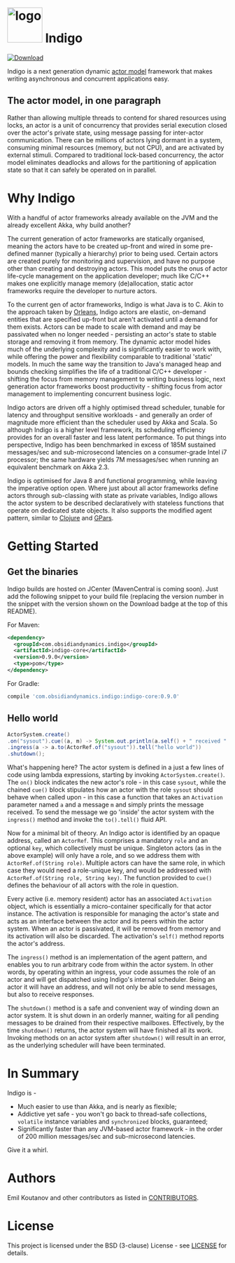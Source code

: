 <img src="http://www.obsidiandynamics.com/indigo/images/indigo-logo.svg" alt="logo" width="80"/> Indigo
===
[ ![Download](https://api.bintray.com/packages/obsidiandynamics/indigo/indigo-core/images/download.svg) ](https://bintray.com/obsidiandynamics/indigo/indigo-core/_latestVersion)

Indigo is a next generation dynamic [actor model](https://en.wikipedia.org/wiki/Actor_model) framework that makes writing asynchronous and concurrent applications easy.

## The actor model, in one paragraph
Rather than allowing multiple threads to contend for shared resources using locks, an actor is a unit of concurrency that provides serial execution closed over the actor's private state, using message passing for inter-actor communication. There can be millions of actors lying dormant in a system, consuming minimal resources (memory, but not CPU), and are activated by external stimuli. Compared to traditional lock-based concurrency, the actor model eliminates deadlocks and allows for the partitioning of application state so that it can safely be operated on in parallel.

# Why Indigo
With a handful of actor frameworks already available on the JVM and the already excellent Akka, why build another? 

The current generation of actor frameworks are statically organised, meaning the actors have to be created up-front and wired in some pre-defined manner (typically a hierarchy) prior to being used. Certain actors are created purely for monitoring and supervision, and have no purpose other than creating and destroying actors. This model puts the onus of actor life-cycle management on the application developer; much like C/C++ makes one explicitly manage memory (de)allocation, static actor frameworks require the developer to nurture actors.

To the current gen of actor frameworks, Indigo is what Java is to C. Akin to the approach taken by [Orleans](https://dotnet.github.io/orleans/), Indigo actors are elastic, on-demand entities that are specified up-front but aren't activated until a demand for them exists. Actors can be made to scale with demand and may be passivated when no longer needed - persisting an actor's state to stable storage and removing it from memory. The dynamic actor model hides much of the underlying complexity and is significantly easier to work with, while offering the power and flexibility comparable to traditional 'static' models. In much the same way the transition to Java's managed heap and bounds checking simplifies the life of a traditional C/C++ developer - shifting the focus from memory management to writing business logic, next generation actor frameworks boost productivity - shifting focus from actor management to implementing concurrent business logic.

Indigo actors are driven off a highly optimised thread scheduler, tunable for latency and throughput sensitive workloads - and generally an order of magnitude more efficient than the scheduler used by Akka and Scala. So although Indigo is a higher level framework, its scheduling efficiency provides for an overall faster and less latent performance. To put things into perspective, Indigo has been benchmarked in excess of 185M sustained messages/sec and sub-microsecond latencies on a consumer-grade Intel i7 processor; the same hardware yields 7M messages/sec when running an equivalent benchmark on Akka 2.3.

Indigo is optimised for Java 8 and functional programming, while leaving the imperative option open. Where just about all actor frameworks define actors through sub-classing with state as private variables, Indigo allows the actor system to be described declaratively with stateless functions that operate on dedicated state objects. It also supports the modified agent pattern, similar to [Clojure](https://clojure.org/reference/agents) and [GPars](http://www.gpars.org/guide/guide/agents.html).

# Getting Started
## Get the binaries
Indigo builds are hosted on JCenter (MavenCentral is coming soon). Just add the following snippet to your build file (replacing the version number in the snippet with the version shown on the Download badge at the top of this README).

For Maven:

```xml
<dependency>
  <groupId>com.obsidiandynamics.indigo</groupId>
  <artifactId>indigo-core</artifactId>
  <version>0.9.0</version>
  <type>pom</type>
</dependency>
```

For Gradle:

```groovy
compile 'com.obsidiandynamics.indigo:indigo-core:0.9.0'
```

## Hello world

```java
ActorSystem.create()
.on("sysout").cue((a, m) -> System.out.println(a.self() + " received " + m.body()))
.ingress(a -> a.to(ActorRef.of("sysout")).tell("hello world"))
.shutdown();
```

What's happening here? The actor system is defined in a just a few lines of code using lambda expressions, starting by invoking `ActorSystem.create()`. The `on()` block indicates the new actor's role - in this case `sysout`, while the chained `cue()` block stipulates how an actor with the role `sysout` should behave when called upon - in this case a function that takes an `Activation` parameter named `a`  and a message `m` and simply prints the message received. To send the message we go 'inside' the actor system with the `ingress()` method and invoke the `to().tell()` fluid API.

Now for a minimal bit of theory. An Indigo actor is identified by an opaque address, called an `ActorRef`. This comprises a mandatory `role` and an optional `key`, which collectively must be unique. Singleton actors (as in the above example) will only have a role, and so we address them with `ActorRef.of(String role)`. Multiple actors can have the same role, in which case they would need a role-unique key, and would be addressed with `ActorRef.of(String role, String key)`. The function provided to `cue()` defines the behaviour of all actors with the role in question.

Every active (i.e. memory resident) actor has an associated `Activation` object, which is essentially a micro-container specifically for that actor instance. The activation is responsible for managing the actor's state and acts as an interface between the actor and its peers within the actor system. When an actor is passivated, it will be removed from memory and its activation will also be discarded. The activation's `self()` method reports the actor's address.

The `ingress()` method is an implementation of the agent pattern, and enables you to run arbitrary code from within the actor system. In other words, by operating within an ingress, your code assumes the role of an actor and will get dispatched using Indigo's internal scheduler. Being an actor it will have an address, and will not only be able to send messages, but also to receive responses.

The `shutdown()` method is a safe and convenient way of winding down an actor system. It is shut down in an orderly manner, waiting for all pending messages to be drained from their respective mailboxes. Effectively, by the time `shutdown()` returns, the actor system will have finished all its work. Invoking methods on an actor system after `shutdown()` will result in an error, as the underlying scheduler will have been terminated.

# In Summary
Indigo is -

* Much easier to use than Akka, and is nearly as flexible;
* Addictive yet safe - you won't go back to thread-safe collections, `volatile` instance variables and `synchronized` blocks, guaranteed;
* Significantly faster than any JVM-based actor framework - in the order of 200 million messages/sec and sub-microsecond latencies.

Give it a whirl.

# Authors
Emil Koutanov and other contributors as listed in [CONTRIBUTORS](http://github.com/obsidiandynamics/indigo/blob/master/CONTRIBUTORS).

# License
This project is licensed under the BSD (3-clause) License - see [LICENSE](http://github.com/obsidiandynamics/indigo/blob/master/LICENSE) for details.